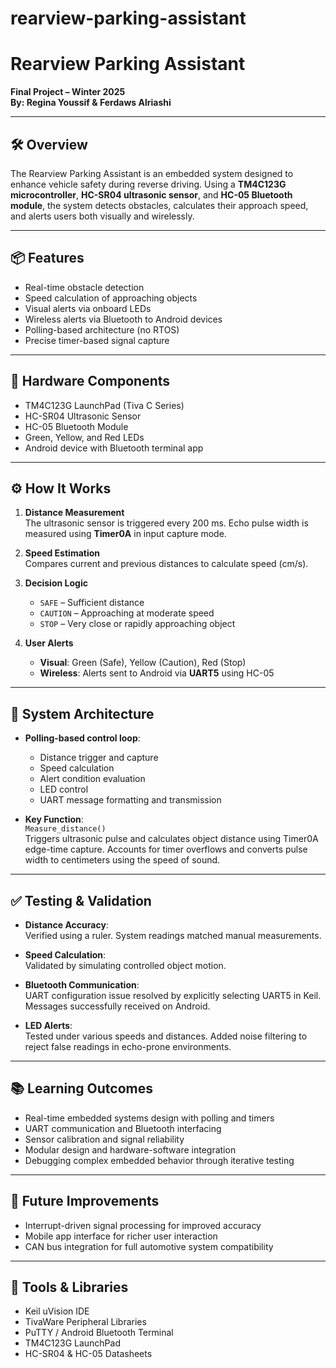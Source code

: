 # rearview-parking-assistant

# Rearview Parking Assistant

**Final Project – Winter 2025**  
**By: Regina Youssif & Ferdaws Alriashi**

---

## 🛠 Overview

The Rearview Parking Assistant is an embedded system designed to enhance vehicle safety during reverse driving. Using a **TM4C123G microcontroller**, **HC-SR04 ultrasonic sensor**, and **HC-05 Bluetooth module**, the system detects obstacles, calculates their approach speed, and alerts users both visually and wirelessly.

---

## 📦 Features

- Real-time obstacle detection
- Speed calculation of approaching objects
- Visual alerts via onboard LEDs
- Wireless alerts via Bluetooth to Android devices
- Polling-based architecture (no RTOS)
- Precise timer-based signal capture

---

## 🔧 Hardware Components

- TM4C123G LaunchPad (Tiva C Series)
- HC-SR04 Ultrasonic Sensor
- HC-05 Bluetooth Module
- Green, Yellow, and Red LEDs
- Android device with Bluetooth terminal app

---

## ⚙️ How It Works

1. **Distance Measurement**  
   The ultrasonic sensor is triggered every 200 ms. Echo pulse width is measured using **Timer0A** in input capture mode.

2. **Speed Estimation**  
   Compares current and previous distances to calculate speed (cm/s).

3. **Decision Logic**  
   - `SAFE` – Sufficient distance  
   - `CAUTION` – Approaching at moderate speed  
   - `STOP` – Very close or rapidly approaching object

4. **User Alerts**  
   - **Visual**: Green (Safe), Yellow (Caution), Red (Stop)  
   - **Wireless**: Alerts sent to Android via **UART5** using HC-05

---

## 🧩 System Architecture

- **Polling-based control loop**:
  - Distance trigger and capture
  - Speed calculation
  - Alert condition evaluation
  - LED control
  - UART message formatting and transmission

- **Key Function**:  
  `Measure_distance()`  
  Triggers ultrasonic pulse and calculates object distance using Timer0A edge-time capture. Accounts for timer overflows and converts pulse width to centimeters using the speed of sound.

---

## ✅ Testing & Validation

- **Distance Accuracy**:  
  Verified using a ruler. System readings matched manual measurements.

- **Speed Calculation**:  
  Validated by simulating controlled object motion.

- **Bluetooth Communication**:  
  UART configuration issue resolved by explicitly selecting UART5 in Keil. Messages successfully received on Android.

- **LED Alerts**:  
  Tested under various speeds and distances. Added noise filtering to reject false readings in echo-prone environments.

---

## 📚 Learning Outcomes

- Real-time embedded systems design with polling and timers
- UART communication and Bluetooth interfacing
- Sensor calibration and signal reliability
- Modular design and hardware-software integration
- Debugging complex embedded behavior through iterative testing

---

## 🚀 Future Improvements

- Interrupt-driven signal processing for improved accuracy
- Mobile app interface for richer user interaction
- CAN bus integration for full automotive system compatibility

---

## 🧰 Tools & Libraries

- Keil uVision IDE  
- TivaWare Peripheral Libraries  
- PuTTY / Android Bluetooth Terminal  
- TM4C123G LaunchPad  
- HC-SR04 & HC-05 Datasheets  
